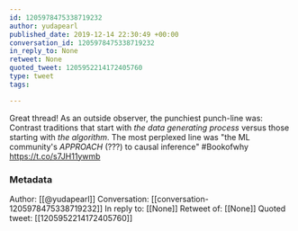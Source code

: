 ```yaml
---
id: 1205978475338719232
author: yudapearl
published_date: 2019-12-14 22:30:49 +00:00
conversation_id: 1205978475338719232
in_reply_to: None
retweet: None
quoted_tweet: 1205952214172405760
type: tweet
tags:

---
```


Great thread! As an outside observer, the punchiest punch-line was: Contrast traditions that start with *the data generating process* versus those starting with *the algorithm*. The most perplexed line was "the ML community's *APPROACH* (???) to causal inference" #Bookofwhy https://t.co/s7JH11ywmb

### Metadata

Author: [[@yudapearl]]
Conversation: [[conversation-1205978475338719232]]
In reply to: [[None]]
Retweet of: [[None]]
Quoted tweet: [[1205952214172405760]]
